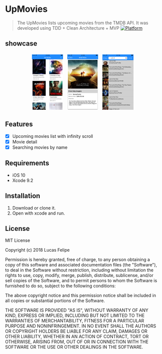 # UpMovies
> The UpMovies lists upcoming movies from the TMDB API. It was developed using TDD + Clean Architecture + MVP
[![Platform](https://img.shields.io/cocoapods/p/LFAlertController.svg?style=flat)](http://cocoapods.org/pods/LFAlertController)

## showcase

<p align="center">
<img src="list.png" align="center" hspace="5" vspace="5" width="20%" height="20%">
<img src="detail.png" align="center" hspace="5" vspace="5" width="20%" height="20%">
<img src="search.png" align="center" hspace="5" vspace="5" width="20%" height="20%">
</p>

## Features

- [x] Upcoming movies list with infinity scroll
- [x] Movie detail
- [x] Searching movies by name

## Requirements

- iOS 10
- Xcode 9.2


## Installation
1. Download or clone it.
2. Open with xcode and run.  

## License

MIT License

Copyright (c) 2018 Lucas Felipe

Permission is hereby granted, free of charge, to any person obtaining a copy
of this software and associated documentation files (the "Software"), to deal
in the Software without restriction, including without limitation the rights
to use, copy, modify, merge, publish, distribute, sublicense, and/or sell
copies of the Software, and to permit persons to whom the Software is
furnished to do so, subject to the following conditions:

The above copyright notice and this permission notice shall be included in all
copies or substantial portions of the Software.

THE SOFTWARE IS PROVIDED "AS IS", WITHOUT WARRANTY OF ANY KIND, EXPRESS OR
IMPLIED, INCLUDING BUT NOT LIMITED TO THE WARRANTIES OF MERCHANTABILITY,
FITNESS FOR A PARTICULAR PURPOSE AND NONINFRINGEMENT. IN NO EVENT SHALL THE
AUTHORS OR COPYRIGHT HOLDERS BE LIABLE FOR ANY CLAIM, DAMAGES OR OTHER
LIABILITY, WHETHER IN AN ACTION OF CONTRACT, TORT OR OTHERWISE, ARISING FROM,
OUT OF OR IN CONNECTION WITH THE SOFTWARE OR THE USE OR OTHER DEALINGS IN THE
SOFTWARE.

